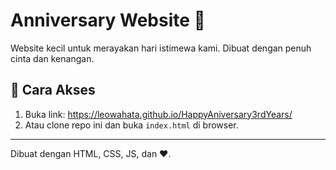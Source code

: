 # Anniversary Website 💖

Website kecil untuk merayakan hari istimewa kami. Dibuat dengan penuh cinta dan kenangan.  

## 🚀 Cara Akses  
1. Buka link: https://leowahata.github.io/HappyAniversary3rdYears/
2. Atau clone repo ini dan buka `index.html` di browser.  

---  
Dibuat dengan HTML, CSS, JS, dan ❤️.  
